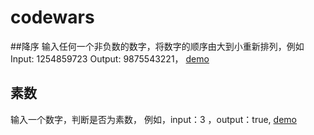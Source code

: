 # codewars

##降序
输入任何一个非负数的数字，将数字的顺序由大到小重新排列，例如Input: 1254859723 Output: 9875543221， [demo](https://github.com/dsky1990/codewars/blob/master/Descending-Order.md)

## 素数
输入一个数字，判断是否为素数， 例如，input：3 ，output：true, [demo](https://github.com/dsky1990/codewars/blob/master/prime-number.md)
